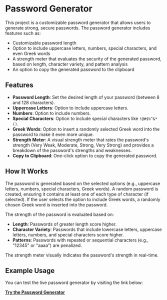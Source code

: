 # Password Generator

This project is a customizable password generator that allows users to generate strong, secure passwords. The password generator includes features such as:
- Customizable password length
- Option to include uppercase letters, numbers, special characters, and even Greek words
- A strength meter that evaluates the security of the generated password, based on length, character variety, and pattern analysis
- An option to copy the generated password to the clipboard

## Features
- **Password Length**: Set the desired length of your password (between 8 and 128 characters).
- **Uppercase Letters**: Option to include uppercase letters.
- **Numbers**: Option to include numbers.
- **Special Characters**: Option to include special characters like `!@#$%^&*()`.
- **Greek Words**: Option to insert a randomly selected Greek word into the password to make it even more unique.
- **Strength Meter**: A visual strength meter that rates the password's strength (Very Weak, Moderate, Strong, Very Strong) and provides a breakdown of the password's strengths and weaknesses.
- **Copy to Clipboard**: One-click option to copy the generated password.

## How It Works
The password is generated based on the selected options (e.g., uppercase letters, numbers, special characters, Greek words). A random password is created, ensuring it contains at least one of each type of character (if selected). If the user selects the option to include Greek words, a randomly chosen Greek word is inserted into the password.

The strength of the password is evaluated based on:
- **Length**: Passwords of greater length score higher.
- **Character Variety**: Passwords that include lowercase letters, uppercase letters, numbers, and special characters score higher.
- **Patterns**: Passwords with repeated or sequential characters (e.g., "12345" or "aaaa") are penalized.

The strength meter visually indicates the password's strength in real-time.

## Example Usage
You can test the live password generator by visiting the link below:

[**Try the Password Generator**](https://amerb908.github.io/Module-2-JS-Final-Project-Amer-Belal/)  

